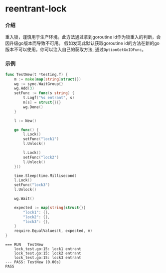 # reentrant-lock

### 介绍
重入锁，谨慎用于生产环境。此方法通过拿到goroutine id作为锁重入的判断，会因升级go版本而导致不可用。
假如发现此默认获取goroutine id的方法在新的go版本不可以使用，你可以注入自己的获取方法, 通过`OptionGetGoIDFunc`。

### 示例
````go
func TestNew(t *testing.T) {
	m := make(map[string]struct{})
	wg := sync.WaitGroup{}
	wg.Add(3)
	setFunc := func(s string) {
		t.Logf("%s entrant", s)
		m[s] = struct{}{}
		wg.Done()
	}

	l := New()

	go func() {
		l.Lock()
		setFunc("lock1")
		l.Unlock()

		l.Lock()
		setFunc("lock2")
		l.Unlock()
	}()

	time.Sleep(time.Millisecond)
	l.Lock()
	setFunc("lock3")
	l.Unlock()

	wg.Wait()

	expected := map[string]struct{}{
		"lock1": {},
		"lock2": {},
		"lock3": {},
	}
	require.EqualValues(t, expected, m)
}
````
````shell
=== RUN   TestNew
    lock_test.go:15: lock1 entrant
    lock_test.go:15: lock2 entrant
    lock_test.go:15: lock3 entrant
--- PASS: TestNew (0.00s)
PASS
````
